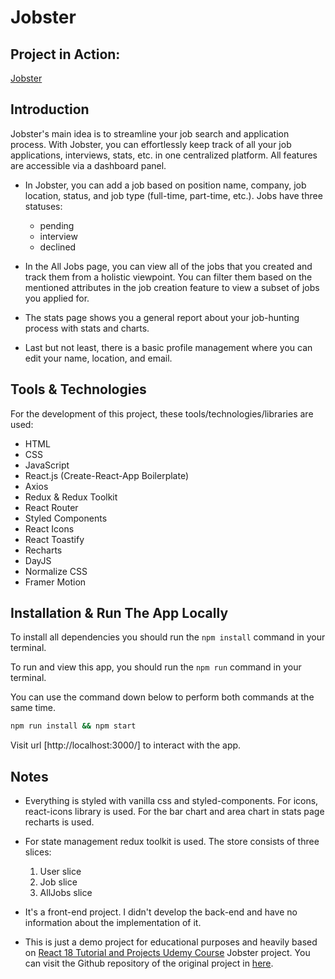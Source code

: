 # Jobster

## Project in Action:

[Jobster](https://jobster-project-app.netlify.app/landing)

## Introduction

Jobster's main idea is to streamline your job search and application process. With Jobster, you can effortlessly keep track of all your job applications, interviews, stats, etc. in one centralized platform.
All features are accessible via a dashboard panel.

- In Jobster, you can add a job based on position name, company, job location, status, and job type (full-time, part-time, etc.).
  Jobs have three statuses:

  - pending
  - interview
  - declined

- In the All Jobs page, you can view all of the jobs that you created and track them from a holistic viewpoint. You can filter them based on the mentioned attributes in the job creation feature to view a subset of jobs you applied for.
- The stats page shows you a general report about your job-hunting process with stats and charts.
- Last but not least, there is a basic profile management where you can edit your name, location, and email.

## Tools & Technologies

For the development of this project, these tools/technologies/libraries are used:

- HTML
- CSS
- JavaScript
- React.js (Create-React-App Boilerplate)
- Axios
- Redux & Redux Toolkit
- React Router
- Styled Components
- React Icons
- React Toastify
- Recharts
- DayJS
- Normalize CSS
- Framer Motion

## Installation & Run The App Locally

To install all dependencies you should run the `npm install` command in your terminal.

To run and view this app, you should run the `npm run` command in your terminal.

You can use the command down below to perform both commands at the same time.

```sh
npm run install && npm start
```

Visit url [http://localhost:3000/] to interact with the app.

## Notes

- Everything is styled with vanilla css and styled-components. For icons, react-icons library is used. For the bar chart and area chart in stats page recharts is used.

- For state management redux toolkit is used. The store consists of three slices:

  1. User slice
  2. Job slice
  3. AllJobs slice

- It's a front-end project. I didn't develop the back-end and have no information about the implementation of it.

- This is just a demo project for educational purposes and heavily based on [React 18 Tutorial and Projects Udemy Course](https://www.udemy.com/course/react-tutorial-and-projects-course/?referralCode=FEE6A921AF07E2563CEF) Jobster project. You can visit the Github repository of the original project in [here](https://github.com/john-smilga/redux-toolkit-jobster).
